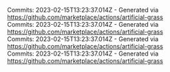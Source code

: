Commits: 2023-02-15T13:23:37.014Z - Generated via https://github.com/marketplace/actions/artificial-grass
<br>
Commits: 2023-02-15T13:23:37.014Z - Generated via https://github.com/marketplace/actions/artificial-grass
<br>
Commits: 2023-02-15T13:23:37.014Z - Generated via https://github.com/marketplace/actions/artificial-grass
<br>
Commits: 2023-02-15T13:23:37.014Z - Generated via https://github.com/marketplace/actions/artificial-grass
<br>
